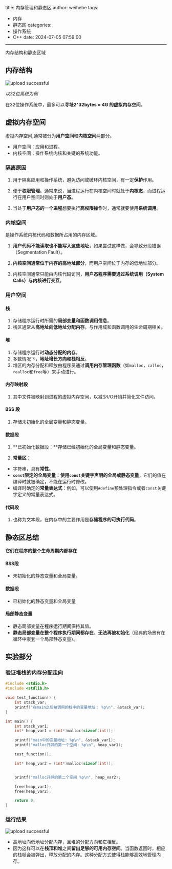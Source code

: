 title: 内存管理和静态区
author: weihehe
tags:
  - 内存
  - 静态区
categories:
  - 操作系统
  - C++
date: 2024-07-05 07:59:00
---
内存结构和静态区域
<!-- more -->

## 内存结构 

![upload successful](/images/内存管理_kernel.png)

*以32位系统为例*

在32位操作系统中，最多可以**寻址2^32bytes ≈ 4G 的虚拟内存空间**。

## 虚拟内存空间

虚拟内存空间,通常被分为**用户空间**和**内核空间**两部分。

- 用户空间：应用和进程。
- 内核空间：操作系统内核和关键的系统功能。

### 隔离原因

1. 用于隔离应用和操作系统，避免访问或破环内核空间，有一定**保护**作用。

2. 便于**权限管理**。通常来说，当进程运行在内核空间时就处于**内核态**，而进程运行在用户空间时则处于**用户态**。

3. 当处于**用户态的一个进程**想要执行**高权限操作**时，通常就要使用**系统调用**。
### 内核空间

是操作系统内核代码和数据所占用的内存区域。

   1. **用户代码不能读取也不能写入这些地址**，如果尝试这样做，会导致分段错误（Segmentation Fault）。
   
   2. **内核空间通常位于内存的高地址部分**，而用户空间位于内存的低地址部分。
   
   3. 内核空间通常只能由内核代码访问，**用户态程序需要通过系统调用（System Calls）与内核进行交互**。
   
   
### 用户空间

#### 栈

 1. 存储程序运行时所需的**局部变量和函数调用信息**。
 2. 栈区通常从**高地址向低地址分配内存**。与作用域和函数调用的生命周期相关。
 
#### 堆

1. 存储程序运行时**动态分配的内存**。
2. 多数情况下，**地址增长方向和栈相反**。
3. 堆区的内存分配和释放由程序员通过**调用内存管理函数**（如`malloc`，`calloc`，`realloc`和`free`等）来手动进行。

#### 内存映射段

1. 其中文件被映射到进程的虚拟内存空间，以减少I/O开销并简化文件访问。
#### BSS 段

1. 存储未初始化的全局变量和静态变量。

#### 数据段

1. **已初始化数据段：**存储已经初始化的全局变量和静态变量。

2. **常量区**：
 - 字符串，具有**常性**。
 - **`const`限定的全局变量：使用`const`关键字声明的全局或静态变量**，它们的值在编译时就被确定，不能在运行时修改。
 - 编译时确定的**常量表达式**：例如，可以使用`#define`预处理指令或者`const`关键字定义的常量表达式。
 
#### 代码段

1. 也称为文本段，在内存中的主要作用是**存储程序的可执行代码**。

## 静态区总结

**它们在程序的整个生命周期内都存在**

#### BSS段

- 未初始化的静态变量和全局变量。

#### 数据段

- 已初始化的静态变量和全局变量

#### 局部静态变量
- 静态局部变量在程序运行期间保持其值。
- **静态局部变量在整个程序执行期间都存在**。**无法再被初始化**（经典的场景有在循环中嵌套一个局部静态变量）。


## 实验部分

### 验证堆栈的内存分配走向

```c++
#include <stdio.h>
#include <stdlib.h>

void test_function() {
    int stack_var;
    printf("在main之后被调用的栈中的变量地址： %p\n", &stack_var);
}

int main() {
    int stack_var1;
    int* heap_var1 = (int*)malloc(sizeof(int));

    printf("main中的变量地址: %p\n", &stack_var1);
    printf("malloc开辟的第一个空间: %p\n", heap_var1);

    test_function();

    int* heap_var2 = (int*)malloc(sizeof(int));


    printf("malloc开辟的第二个空间 %p\n", heap_var2);

    free(heap_var1);
    free(heap_var2);

    return 0;
}
```
### 运行结果

![upload successful](/images/内存_result.png)

- 高地址向低地址分配内存，且堆的分配方向和它相反。
- 因为这样可以在**栈顶和堆**之间**留出足够的可用内存空间**。当函数返回时，相应的栈帧会被弹出，释放分配的内存。这种分配方式使得栈能够高效地管理内存。